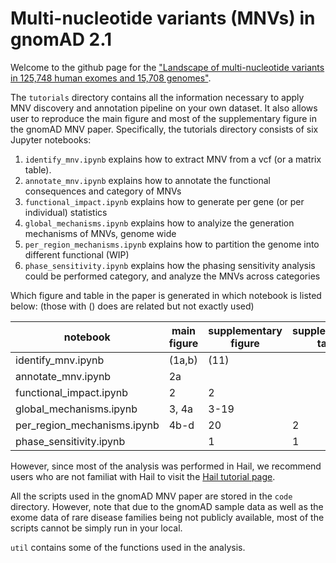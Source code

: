 # Multi-nucleotide variants (MNVs) in gnomAD 2.1

Welcome to the github page for the ["Landscape of multi-nucleotide variants in 125,748 human exomes and 15,708 genomes"](https://www.biorxiv.org/content/10.1101/573378v2). 

The `tutorials` directory contains all the information necessary to apply MNV discovery and annotation pipeline on your own dataset.
It also allows user to reproduce the main figure and most of the supplementary figure in the gnomAD MNV paper. 
Specifically, the tutorials directory consists of six Jupyter notebooks:
1. `identify_mnv.ipynb` explains how to extract MNV from a vcf (or a matrix table).
2. `annotate_mnv.ipynb` explains how to annotate the functional consequences and category of MNVs
3. `functional_impact.ipynb` explains how to generate per gene (or per individual) statistics 
4. `global_mechanisms.ipynb` explains how to analyize the generation mechanisms of MNVs, genome wide 
5. `per_region_mechanisms.ipynb` explains how to partition the genome into different functional (WIP)
6. `phase_sensitivity.ipynb` explains how the phasing sensitivity analysis could be performed
category, and analyze the MNVs across categories


Which figure and table in the paper is generated in which notebook is listed below:
(those with () does are related but not exactly used)

| notebook  | main figure  | supplementary figure  | supplementary table  |   supplementary file  |
|---|---|---|---|---|
|identify_mnv.ipynb   | (1a,b)  | (11)  |   |   |
|annotate_mnv.ipynb   | 2a  |   |   | 1  |
|functional_impact.ipynb  | 2  | 2  |   | 1  |
|global_mechanisms.ipynb  | 3, 4a  | 3-19  |   | 3  |
|per_region_mechanisms.ipynb  | 4b-d  | 20  | 2  |   |
|phase_sensitivity.ipynb  |   | 1  | 1  |   |

However, since most of the analysis was performed in Hail, we recommend users who are not familiat with Hail to visit the [Hail tutorial page](https://hail.is/docs/0.2/tutorials-landing.html).


All the scripts used in the gnomAD MNV paper are stored in the `code` directory. 
However, note that due to the gnomAD sample data as well as the exome data of rare disease families being not publicly available, 
most of the scripts cannot be simply run in your local.

`util` contains some of the functions used in the analysis.
